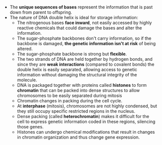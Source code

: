 - The **unique sequences of bases** represent the information that is past down from parent to offspring.
- The nature of DNA double helix is ideal for storage information:
	- The nitrogenous bases **face inward**, not easily accessed by highly reactive chemicals that could damage the bases and alter the information.
	- The sugar-phosphate backbones don't carry information, so if the backbone is damaged, **the genetic information isn't at risk** of being altered.
	- The sugar-phosphate backbone is strong but **flexible**.
	- The two strands of DNA are held together by hydrogen bonds, and since they are **weak interactions** (compared to covalent bonds) the double helix is easily separated, allowing access to genetic information without damaging the structural integrity of the molecule. 
	- DNA is packaged together with proteins called **histones** to form **chromatin** that can be packed into dense structures to allow chromosomes to be easily separated during mitosis
	- Chromatin changes in packing during the cell cycle.
	- At **interphase** (mitosis), chromosomes are not highly condensed, but they still occupy specific restricted regions in the nucleus.
	- Dense packing (called **heterochromatin**) makes it difficult for the cell to express genetic information coded in these regions, silencing those genes.
	- Histones can undergo chemical modifications that result in changes in chromatin organization and thus change gene expression.